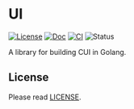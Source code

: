 # UI

[![License][badge-license]][license]
[![Doc][badge-doc]][doc]
[![CI][badge-ci]][ci]
![Status][badge-status]

A library for building CUI in Golang.


## License

Please read [LICENSE][license].

[badge-license]: https://img.shields.io/badge/license-MIT-yellowgreen.svg?style=flat-square
[license]: LICENSE
[badge-doc]: https://img.shields.io/badge/godoc-reference-blue.svg?style=flat-square
[doc]: http://godoc.org/github.com/mitsuse/ui-go
[badge-ci]: https://img.shields.io/travis/mitsuse/ui-go/master.svg?style=flat-square
[ci]: https://travis-ci.org/mitsuse/ui-go
[badge-status]: https://img.shields.io/badge/status-experiment-red.svg?style=flat-square
